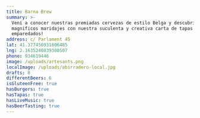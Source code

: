 ```yaml
---
title: Barna Brew
summary: >-
  Vení a conocer nuestras premiadas cervezas de estilo Belga y descubrí nuestros
  magnificos maridajes con nuestra suculenta y creativa carta de tapas y
  emparedados!
address: c/ Parlament 45
lat: 41.377456931806485
lng: 2.1635240839300507
phone: 934619446
image: /uploads/artesants.png
localImage: /uploads/abirradero-local.jpg
drafts: 8
differentBeers: 6
isGluteenFree: true
hasBurgers: true
hasTapas: true
hasLiveMusic: true
hasBeerTasting: true
---
```

